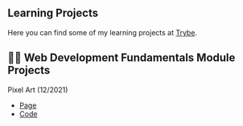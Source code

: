 ## Learning Projects

Here you can find some of my learning projects at [Trybe](https://www.betrybe.com/).

## :woman_technologist: Web Development Fundamentals Module Projects
Pixel Art (12/2021)
* [Page](https://queite.github.io/projetos/PixelsArtProject/index.html)
* [Code](https://github.com/queite/queite.github.io/tree/main/projetos/PixelsArtProject)
